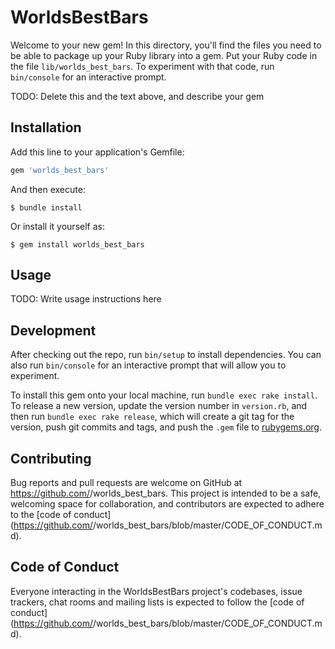 # WorldsBestBars

Welcome to your new gem! In this directory, you'll find the files you need to be able to package up your Ruby library into a gem. Put your Ruby code in the file `lib/worlds_best_bars`. To experiment with that code, run `bin/console` for an interactive prompt.

TODO: Delete this and the text above, and describe your gem

## Installation

Add this line to your application's Gemfile:

```ruby
gem 'worlds_best_bars'
```

And then execute:

    $ bundle install

Or install it yourself as:

    $ gem install worlds_best_bars

## Usage

TODO: Write usage instructions here

## Development

After checking out the repo, run `bin/setup` to install dependencies. You can also run `bin/console` for an interactive prompt that will allow you to experiment.

To install this gem onto your local machine, run `bundle exec rake install`. To release a new version, update the version number in `version.rb`, and then run `bundle exec rake release`, which will create a git tag for the version, push git commits and tags, and push the `.gem` file to [rubygems.org](https://rubygems.org).

## Contributing

Bug reports and pull requests are welcome on GitHub at https://github.com/<github username>/worlds_best_bars. This project is intended to be a safe, welcoming space for collaboration, and contributors are expected to adhere to the [code of conduct](https://github.com/<github username>/worlds_best_bars/blob/master/CODE_OF_CONDUCT.md).


## Code of Conduct

Everyone interacting in the WorldsBestBars project's codebases, issue trackers, chat rooms and mailing lists is expected to follow the [code of conduct](https://github.com/<github username>/worlds_best_bars/blob/master/CODE_OF_CONDUCT.md).
